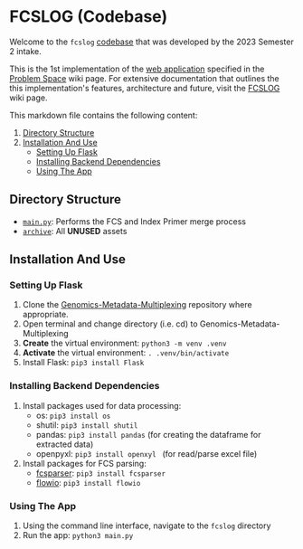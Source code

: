 # FCSLOG (Codebase)

Welcome to the ```fcslog``` [codebase](https://github.com/WEHI-ResearchComputing/Genomics-Metadata-Multiplexing/tree/main/fcslog) that was developed by the 2023 Semester 2 intake. 

This is the 1st implementation of the [web application](https://github.com/WEHI-ResearchComputing/Genomics-Metadata-Multiplexing/wiki/Problem-Space#web-application) specified in the [Problem Space](https://github.com/WEHI-ResearchComputing/Genomics-Metadata-Multiplexing/wiki/Problem-Space) wiki page. For extensive documentation that outlines the this implementation's features, architecture and future, visit the [FCSLOG](https://github.com/WEHI-ResearchComputing/Genomics-Metadata-Multiplexing/wiki/FCSLOG) wiki page.

This markdown file contains the following content:
1. [Directory Structure](#directory-structure)
2. [Installation And Use](#installation-and-use)
    - [Setting Up Flask](#setting-up-flask)
    - [Installing Backend Dependencies](#installing-backend-dependencies)
    - [Using The App](#using-the-app)

## Directory Structure
- [```main.py```](./main.py): Performs the FCS and Index Primer merge process
- [```archive```](./archive/): All **UNUSED** assets

## Installation And Use
### Setting Up Flask
1. Clone the [Genomics-Metadata-Multiplexing](https://github.com/WEHI-ResearchComputing/Genomics-Metadata-Multiplexing) repository where appropriate.
2. Open terminal and change directory (i.e. cd) to Genomics-Metadata-Multiplexing
3. **Create** the virtual environment: ```python3 -m venv .venv```
4. **Activate** the virtual environment: ```. .venv/bin/activate ```
5. Install Flask: ```pip3 install Flask```

### Installing Backend Dependencies
1. Install packages used for data processing:
    - os: ```pip3 install os```
    - shutil: ```pip3 install shutil```
    - pandas: ```pip3 install pandas``` (for creating the dataframe for extracted data) 
    - openpyxl: ```pip3 install openxyl ``` (for read/parse excel file)
2. Install packages for FCS parsing:
    - [fcsparser](https://pypi.org/project/fcsparser/ ): ```pip3 install fcsparser```
    - [flowio](https://github.com/whitews/flowio): ```pip3 install flowio```

### Using The App
1. Using the command line interface, navigate to the ```fcslog``` directory
2. Run the app: ```python3 main.py```
